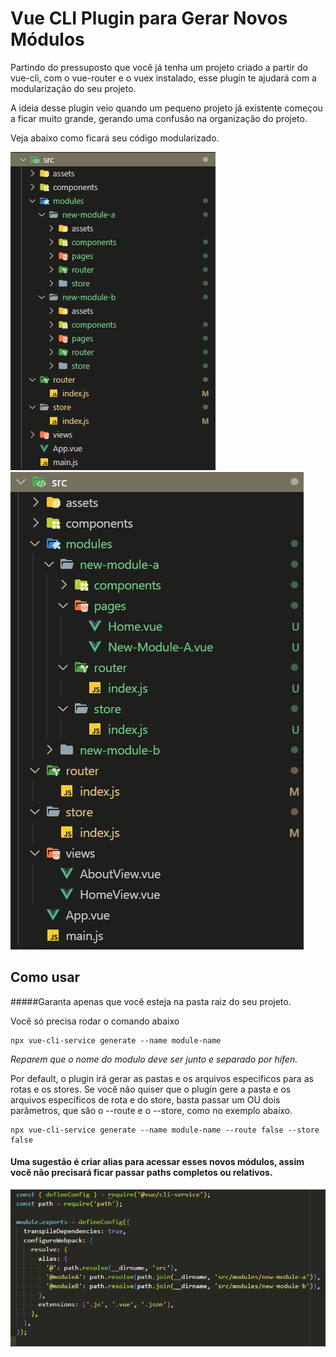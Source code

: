 # Vue CLI Plugin para Gerar Novos Módulos
Partindo do pressuposto que você já tenha um projeto criado a partir do vue-cli, com o vue-router e o vuex instalado, esse plugin te ajudará com a modularização do seu projeto.

A ideia desse plugin veio quando um pequeno projeto já existente começou
a ficar muito grande, gerando uma confusão na organização do projeto.

Veja abaixo como ficará seu código modularizado.

![Module Structure](images/module-structure.png)
![Module Structure](images/module-structure-1.png)



## Como usar
#####Garanta apenas que você esteja na pasta raiz do seu projeto.

Você só precisa rodar o comando abaixo
```shell
npx vue-cli-service generate --name module-name
```

_Reparem que o nome do modulo deve ser junto e separado por hífen._

Por default, o plugin irá gerar as pastas e os arquivos específicos para as rotas e os stores.
Se você não quiser que o plugin gere a pasta e os arquivos específicos de rota e do store, basta passar um OU dois parâmetros, que são o --route e o --store, como no exemplo abaixo.
```shell
npx vue-cli-service generate --name module-name --route false --store false
```

#### Uma sugestão é criar alias para acessar esses novos módulos, assim você não precisará ficar passar paths completos ou relativos.
![Alias](images/alias.png)